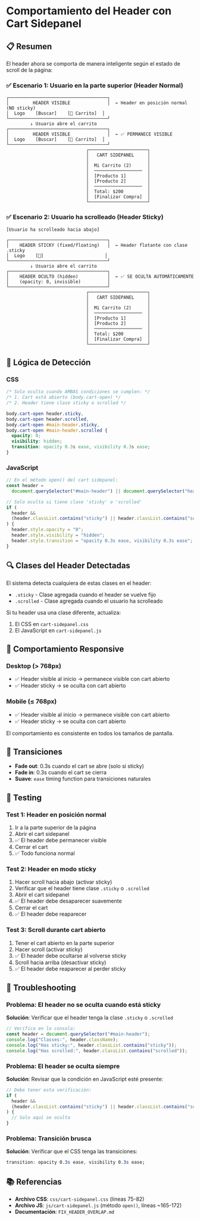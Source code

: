 # Comportamiento del Header con Cart Sidepanel

## 📋 Resumen

El header ahora se comporta de manera inteligente según el estado de scroll de la página:

### ✅ Escenario 1: Usuario en la parte superior (Header Normal)

```
┌─────────────────────────────────────┐
│         HEADER VISIBLE              │  ← Header en posición normal (NO sticky)
│  Logo    [Buscar]    [🛒 Carrito]  │
└─────────────────────────────────────┘
         ↓ Usuario abre el carrito
┌─────────────────────────────────────┐
│         HEADER VISIBLE              │  ← ✅ PERMANECE VISIBLE
│  Logo    [Buscar]    [🛒 Carrito]  │
└─────────────────────────────────────┘
                              ┌──────────────────────┐
                              │   CART SIDEPANEL     │
                              │                      │
                              │  Mi Carrito (2)      │
                              │  ──────────────────  │
                              │  [Producto 1]        │
                              │  [Producto 2]        │
                              │  ──────────────────  │
                              │  Total: $200         │
                              │  [Finalizar Compra]  │
                              └──────────────────────┘
```

### ✅ Escenario 2: Usuario ha scrolleado (Header Sticky)

```
[Usuario ha scrolleado hacia abajo]

┌─────────────────────────────────────┐
│    HEADER STICKY (fixed/floating)   │  ← Header flotante con clase .sticky
│  Logo    [🛒]                       │
└─────────────────────────────────────┘
         ↓ Usuario abre el carrito
┌─────────────────────────────────────┐
│    HEADER OCULTO (hidden)           │  ← ✅ SE OCULTA AUTOMÁTICAMENTE
│    (opacity: 0, invisible)          │
└─────────────────────────────────────┘
                              ┌──────────────────────┐
                              │   CART SIDEPANEL     │
                              │                      │
                              │  Mi Carrito (2)      │
                              │  ──────────────────  │
                              │  [Producto 1]        │
                              │  [Producto 2]        │
                              │  ──────────────────  │
                              │  Total: $200         │
                              │  [Finalizar Compra]  │
                              └──────────────────────┘
```

## 🎯 Lógica de Detección

### CSS

```css
/* Solo oculta cuando AMBAS condiciones se cumplen: */
/* 1. Cart está abierto (body.cart-open) */
/* 2. Header tiene clase sticky o scrolled */

body.cart-open header.sticky,
body.cart-open header.scrolled,
body.cart-open #main-header.sticky,
body.cart-open #main-header.scrolled {
  opacity: 0;
  visibility: hidden;
  transition: opacity 0.3s ease, visibility 0.3s ease;
}
```

### JavaScript

```javascript
// En el método open() del cart sidepanel:
const header =
  document.querySelector("#main-header") || document.querySelector("header");

// Solo oculta si tiene clase 'sticky' o 'scrolled'
if (
  header &&
  (header.classList.contains("sticky") || header.classList.contains("scrolled"))
) {
  header.style.opacity = "0";
  header.style.visibility = "hidden";
  header.style.transition = "opacity 0.3s ease, visibility 0.3s ease";
}
```

## 🔍 Clases del Header Detectadas

El sistema detecta cualquiera de estas clases en el header:

- `.sticky` - Clase agregada cuando el header se vuelve fijo
- `.scrolled` - Clase agregada cuando el usuario ha scrolleado

Si tu header usa una clase diferente, actualiza:

1. El CSS en `cart-sidepanel.css`
2. El JavaScript en `cart-sidepanel.js`

## 📱 Comportamiento Responsive

### Desktop (> 768px)

- ✅ Header visible al inicio → permanece visible con cart abierto
- ✅ Header sticky → se oculta con cart abierto

### Mobile (≤ 768px)

- ✅ Header visible al inicio → permanece visible con cart abierto
- ✅ Header sticky → se oculta con cart abierto

El comportamiento es consistente en todos los tamaños de pantalla.

## 🎨 Transiciones

- **Fade out**: 0.3s cuando el cart se abre (solo si sticky)
- **Fade in**: 0.3s cuando el cart se cierra
- **Suave**: `ease` timing function para transiciones naturales

## 🧪 Testing

### Test 1: Header en posición normal

1. Ir a la parte superior de la página
2. Abrir el cart sidepanel
3. ✅ El header debe permanecer visible
4. Cerrar el cart
5. ✅ Todo funciona normal

### Test 2: Header en modo sticky

1. Hacer scroll hacia abajo (activar sticky)
2. Verificar que el header tiene clase `.sticky` o `.scrolled`
3. Abrir el cart sidepanel
4. ✅ El header debe desaparecer suavemente
5. Cerrar el cart
6. ✅ El header debe reaparecer

### Test 3: Scroll durante cart abierto

1. Tener el cart abierto en la parte superior
2. Hacer scroll (activar sticky)
3. ✅ El header debe ocultarse al volverse sticky
4. Scroll hacia arriba (desactivar sticky)
5. ✅ El header debe reaparecer al perder sticky

## 🐛 Troubleshooting

### Problema: El header no se oculta cuando está sticky

**Solución**: Verificar que el header tenga la clase `.sticky` o `.scrolled`

```javascript
// Verifica en la consola:
const header = document.querySelector("#main-header");
console.log("Classes:", header.className);
console.log("Has sticky:", header.classList.contains("sticky"));
console.log("Has scrolled:", header.classList.contains("scrolled"));
```

### Problema: El header se oculta siempre

**Solución**: Revisar que la condición en JavaScript esté presente:

```javascript
// Debe tener esta verificación:
if (
  header &&
  (header.classList.contains("sticky") || header.classList.contains("scrolled"))
) {
  // Solo aquí se oculta
}
```

### Problema: Transición brusca

**Solución**: Verificar que el CSS tenga las transiciones:

```css
transition: opacity 0.3s ease, visibility 0.3s ease;
```

## 📚 Referencias

- **Archivo CSS**: `css/cart-sidepanel.css` (líneas 75-82)
- **Archivo JS**: `js/cart-sidepanel.js` (método `open()`, líneas ~165-172)
- **Documentación**: `FIX_HEADER_OVERLAP.md`
